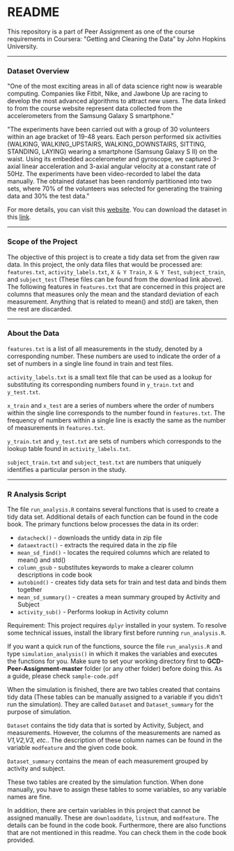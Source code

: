 # README

This repository is a part of Peer Assignment as one of the course requirements in Coursera: "Getting and Cleaning the Data" by John Hopkins University. 

***

### Dataset Overview

"One of the most exciting areas in all of data science right now is wearable computing. Companies like Fitbit, Nike, and Jawbone Up are racing to develop the most advanced algorithms to attract new users. The data linked to from the course website represent data collected from the accelerometers from the Samsung Galaxy S smartphone."

"The experiments have been carried out with a group of 30 volunteers within an age bracket of 19-48 years. Each person performed six activities (WALKING, WALKING_UPSTAIRS, WALKING_DOWNSTAIRS, SITTING, STANDING, LAYING) wearing a smartphone (Samsung Galaxy S II) on the waist. Using its embedded accelerometer and gyroscope, we captured 3-axial linear acceleration and 3-axial angular velocity at a constant rate of 50Hz. The experiments have been video-recorded to label the data manually. The obtained dataset has been randomly partitioned into two sets, where 70% of the volunteers was selected for generating the training data and 30% the test data."

For more details, you can visit this [website](http://archive.ics.uci.edu/ml/datasets/Human+Activity+Recognition+Using+Smartphones).
You can download the dataset in this [link](https://d396qusza40orc.cloudfront.net/getdata%2Fprojectfiles%2FUCI%20HAR%20Dataset.zip).

***

### Scope of the Project

The objective of this project is to create a tidy data set from the given raw data. In this project, the only data files that would be processed are: `features.txt`, `activity_labels.txt`, `X & Y Train`, `X & Y Test`, `subject_train`, and `subject_test` (These files can be found from the download link above).
The following features in `features.txt` that are concerned in this project are columns that measures only the mean and the standard deviation of each measurement. Anything that is related to mean() and std() are taken, then the rest are discarded.

***

### About the Data

`features.txt` is a list of all measurements in the study, denoted by a corresponding number. These numbers are used to indicate the order of a set of numbers in a single line found in train and test files.

`activity_labels.txt` is a small text file that can be used as a lookup for substituting its corresponding numbers found in `y_train.txt` and `y_test.txt`.

`x_train` and `x_test` are a series of numbers where the order of numbers within the single line corresponds to the number found in `features.txt`. The frequency of numbers within a single line is exactly the same as the number of measurements in `features.txt`.

`y_train.txt` and `y_test.txt` are sets of numbers which corresponds to the lookup table found in `activity_labels.txt`.

`subject_train.txt` and `subject_test.txt` are numbers that uniquely identifies a particular person in the study.

***

### R Analysis Script

The file `run_analysis.R` contains several functions that is used to create a tidy data set. Additional details of each function can be found in the code book. The primary functions below processes the data in its order:

* `datacheck()` - downloads the untidy data in zip file
* `dataextract()` - extracts the required data in the zip file
* `mean_sd_find()` - locates the required columns which are related to mean() and std()
* `column_gsub` - substitutes keywords to make a clearer column descriptions in code book
* `autobind()` - creates tidy data sets for train and test data and binds them together
* `mean_sd_summary()` - creates a mean summary grouped by Activity and Subject
* `activity_sub()` - Performs lookup in Activity column

Requirement: This project requires `dplyr` installed in your system. To resolve some technical issues, install the library first before running `run_analysis.R`.

If you want a quick run of the functions, source the file `run_analysis.R` and type `simulation_analysis()` in which it makes the variables and executes the functions for you. Make sure to set your working directory first to **GCD-Peer-Assignment-master** folder (or any other folder) before doing this. As a guide, please check `sample-code.pdf`

When the simulation is finished, there are two tables created that contains tidy data (These tables can be manually assigned to a variable if you didn't run the simulation). They are called `Dataset` and `Dataset_summary` for the purpose of simulation.

`Dataset` contains the tidy data that is sorted by Activity, Subject, and measurements. However, the columns of the measurements are named as *V1,V2,V3, etc.*. The description of these column names can be found in the variable `modfeature` and the given code book.

`Dataset_summary` contains the mean of each measurement grouped by activity and subject. 

These two tables are created by the simulation function. When done manually, you have to assign these tables to some variables, so any variable names are fine.

In addition, there are certain variables in this project that cannot be assigned manually. These are `downloaddate`, `listnum`, and `modfeature`. The details can be found in the code book. Furthermore, there are also functions that are not mentioned in this readme. You can check them in the code book provided.